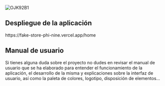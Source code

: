 ![OJK92B1](https://github.com/user-attachments/assets/48deebcd-6b9b-46eb-9fe4-8b5a9dddefda)


<h2>Despliegue de la aplicación</h2>
https://fake-store-phi-nine.vercel.app/home 

<h2>Manual de usuario</h2>
Si tienes alguna duda sobre el proyecto no dudes en revisar el manual de usuario que se ha elaborado para entender el funcionamiento de la aplicación, el desarrollo de la misma y explicaciones sobre la interfaz de usuario, así como la paleta de colores, logotipo, disposición de elementos...
